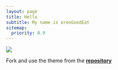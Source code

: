 ```yaml
---
layout: page
title: Hello
subtitle: My name is oreoGoodEat
sitemap:
  priority: 0.9
---
```


<img src="{{ '/assets/img/pudhina.jpg' | prepend: site.baseurl }}" id="about-img">

<div id="describe-text">
	<p></p>
	<p>Fork and use the theme from the <strong> <a href="https://github.com/knhash/Pudhina"> repository</a> </strong></p>
</div>